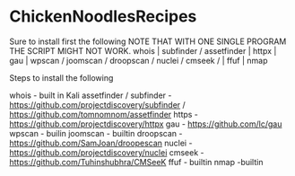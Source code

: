 # ChickenNoodlesRecipes

 Sure to install first the following
NOTE THAT WITH ONE SINGLE PROGRAM THE SCRIPT MIGHT NOT WORK.
whois | subfinder / assetfinder | httpx | gau | wpscan / joomscan / droopscan / nuclei / cmseek / | ffuf | nmap

Steps to install the following

whois - built in Kali
assetfinder / subfinder - https://github.com/projectdiscovery/subfinder / https://github.com/tomnomnom/assetfinder
https - https://github.com/projectdiscovery/httpx
gau - https://github.com/lc/gau
wpscan - builin
joomscan - builtin
droopscan -  https://github.com/SamJoan/droopescan
nuclei - https://github.com/projectdiscovery/nuclei
cmseek - https://github.com/Tuhinshubhra/CMSeeK
ffuf - builtin
nmap -builtin
